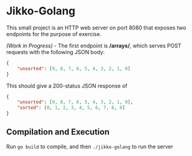 # Jikko-Golang

This small project is an HTTP web server on port 8080 that exposes two endpoints for the purpose of exercise.


*(Work in Progress)* - The first endpoint is **/arrays/**, which serves POST requests with the following JSON body:

```json
{
	"unsorted": [9, 8, 7, 6, 5, 4, 3, 2, 1, 0]
}
```

This should give a 200-status JSON response of

```json
{
	"unsorted": [9, 8, 7, 6, 5, 4, 3, 2, 1, 0],
	"sorted": [0, 1, 2, 3, 4, 5, 6, 7, 8, 9]
}
```

## Compilation and Execution

Run `go build` to compile, and then `./jikko-golang` to run the server
